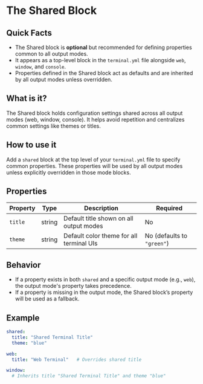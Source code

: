 # The Shared Block

## Quick Facts

- The Shared block is **optional** but recommended for defining properties common to all output modes.
- It appears as a top-level block in the `terminal.yml` file alongside `web`, `window`, and `console`.
- Properties defined in the Shared block act as defaults and are inherited by all output modes unless overridden.

## What is it?

The Shared block holds configuration settings shared across all output modes (web, window, console). It helps avoid repetition and centralizes common settings like themes or titles.

## How to use it

Add a `shared` block at the top level of your `terminal.yml` file to specify common properties. These properties will be used by all output modes unless explicitly overridden in those mode blocks.

## Properties

| Property | Type | Description | Required |
| --- | --- | --- | --- |
| `title` | string | Default title shown on all output modes | No |
| `theme` | string | Default color theme for all terminal UIs | No (defaults to `"green"`) |


## Behavior

- If a property exists in both `shared` and a specific output mode (e.g., `web`), the output mode's property takes precedence.
- If a property is missing in the output mode, the Shared block’s property will be used as a fallback.

## Example
```yaml
shared:
  title: "Shared Terminal Title"
  theme: "blue"

web:
  title: "Web Terminal"   # Overrides shared title

window:
  # Inherits title "Shared Terminal Title" and theme "blue"
```